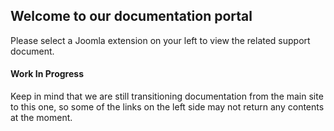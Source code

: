 ## Welcome to our documentation portal

Please select a Joomla extension on your left to view the related support document.


#### Work In Progress

Keep in mind that we are still transitioning documentation from the main site to this one, so some of the links on the left side may not return any contents at the moment.
